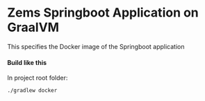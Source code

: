 # Zems Springboot Application on GraalVM

This specifies the Docker image of the Springboot application

#### Build like this

In project root folder:

`./gradlew docker`